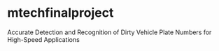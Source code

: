 # mtechfinalproject
Accurate Detection and Recognition of Dirty Vehicle Plate Numbers for High-Speed Applications